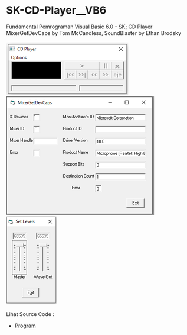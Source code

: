 # SK-CD-Player__VB6
Fundamental Pemrograman Visual Basic 6.0 - SK; CD Player<br>
MixerGetDevCaps by Tom McCandless, SoundBlaster by Ethan Brodsky<br><br>
<img src="https://github.com/RizkyKhapidsyah/SK-CD-Player__VB6/blob/main/%23result/001.PNG"><br>
<img src="https://github.com/RizkyKhapidsyah/SK-CD-Player__VB6/blob/main/%23result/002.PNG"><br>
<img src="https://github.com/RizkyKhapidsyah/SK-CD-Player__VB6/blob/main/%23result/003.PNG"><br><br>
Lihat Source Code : <br>
- <a href="https://github.com/RizkyKhapidsyah/SK-CD-Player__VB6">Program</a>
